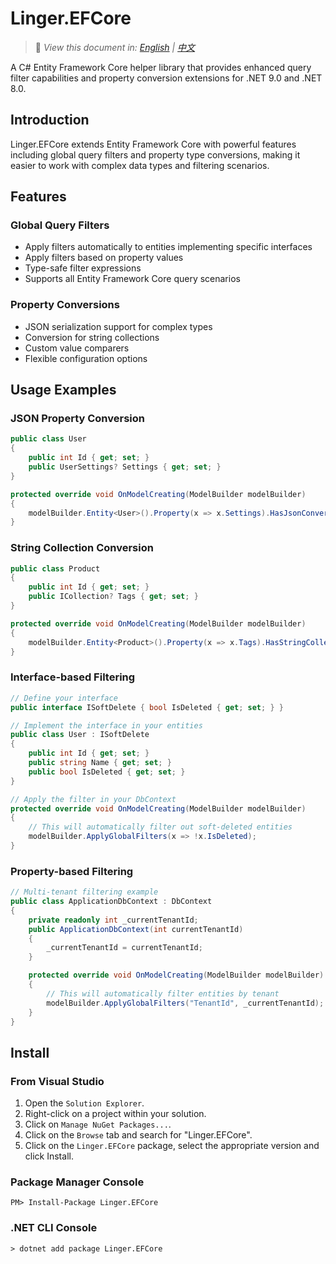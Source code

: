 ﻿# Linger.EFCore

> 📝 *View this document in: [English](./README.md) | [中文](./README.zh-CN.md)*

A C# Entity Framework Core helper library that provides enhanced query filter capabilities and property conversion extensions for .NET 9.0 and .NET 8.0.

## Introduction

Linger.EFCore extends Entity Framework Core with powerful features including global query filters and property type conversions, making it easier to work with complex data types and filtering scenarios.

## Features

### Global Query Filters
- Apply filters automatically to entities implementing specific interfaces
- Apply filters based on property values
- Type-safe filter expressions
- Supports all Entity Framework Core query scenarios

### Property Conversions
- JSON serialization support for complex types
- Conversion for string collections
- Custom value comparers
- Flexible configuration options

## Usage Examples

### JSON Property Conversion

```csharp
public class User
{ 
    public int Id { get; set; }
    public UserSettings? Settings { get; set; }
}

protected override void OnModelCreating(ModelBuilder modelBuilder) 
{ 
    modelBuilder.Entity<User>().Property(x => x.Settings).HasJsonConversion(); 
}
```

### String Collection Conversion
```csharp
public class Product 
{ 
    public int Id { get; set; }
    public ICollection? Tags { get; set; }
}

protected override void OnModelCreating(ModelBuilder modelBuilder) 
{
    modelBuilder.Entity<Product>().Property(x => x.Tags).HasStringCollectionConversion(separator: ","); 
}
```

### Interface-based Filtering


```csharp
// Define your interface 
public interface ISoftDelete { bool IsDeleted { get; set; } }

// Implement the interface in your entities 
public class User : ISoftDelete 
{
    public int Id { get; set; }
    public string Name { get; set; }
    public bool IsDeleted { get; set; } 
}

// Apply the filter in your DbContext 
protected override void OnModelCreating(ModelBuilder modelBuilder) 
{ 
    // This will automatically filter out soft-deleted entities 
    modelBuilder.ApplyGlobalFilters(x => !x.IsDeleted); 
}
```


### Property-based Filtering

```csharp
// Multi-tenant filtering example 
public class ApplicationDbContext : DbContext 
{
    private readonly int _currentTenantId;
    public ApplicationDbContext(int currentTenantId)
    {
        _currentTenantId = currentTenantId;
    }

    protected override void OnModelCreating(ModelBuilder modelBuilder)
    {
        // This will automatically filter entities by tenant
        modelBuilder.ApplyGlobalFilters("TenantId", _currentTenantId);
    }
}
```

## Install

### From Visual Studio

1. Open the `Solution Explorer`.
2. Right-click on a project within your solution.
3. Click on `Manage NuGet Packages...`.
4. Click on the `Browse` tab and search for "Linger.EFCore".
5. Click on the `Linger.EFCore` package, select the appropriate version and click Install.

### Package Manager Console

```
PM> Install-Package Linger.EFCore
```

### .NET CLI Console

```
> dotnet add package Linger.EFCore
```


